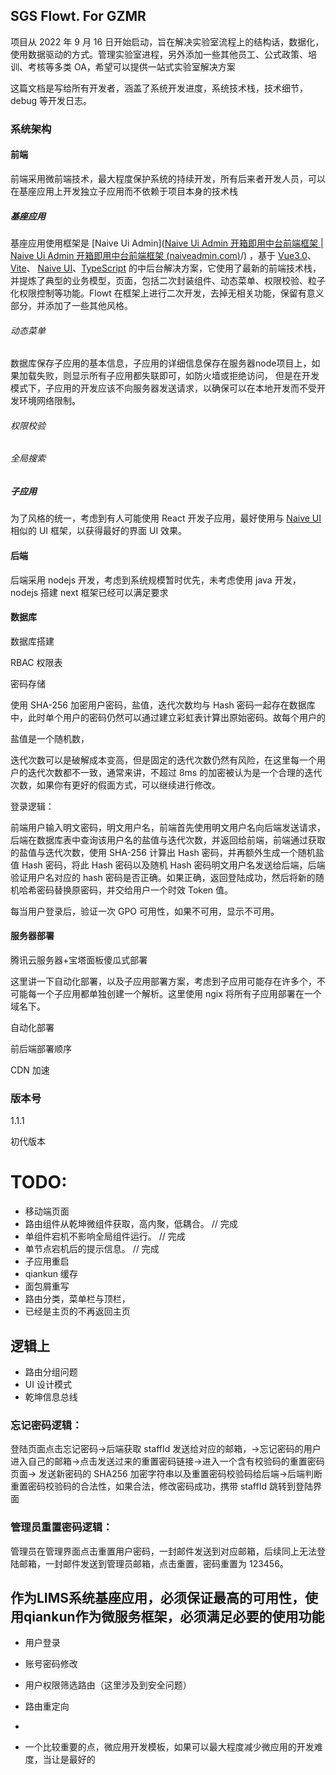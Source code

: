 ## SGS Flowt. For GZMR

项目从 2022 年 9 月 16 日开始启动，旨在解决实验室流程上的结构话，数据化，使用数据驱动的方式。管理实验室进程，另外添加一些其他员工、公式政策、培训、考核等多类 OA，希望可以提供一站式实验室解决方案

这篇文档是写给所有开发者，涵盖了系统开发进度，系统技术栈，技术细节，debug 等开发日志。

### 系统架构

#### 前端

前端采用微前端技术，最大程度保护系统的持续开发，所有后来者开发人员，可以在基座应用上开发独立子应用而不依赖于项目本身的技术栈

##### 基座应用

基座应用使用框架是 [Naive Ui Admin]([Naive Ui Admin 开箱即用中台前端框架 | Naive Ui Admin 开箱即用中台前端框架 (naiveadmin.com)](https://docs.naiveadmin.com/)/) ，基于 [Vue3.0](https://github.com/vuejs/vue-next)、[Vite](https://github.com/vitejs/vite)、 [Naive UI](https://www.naiveui.com/)、[TypeScript](https://www.typescriptlang.org/) 的中后台解决方案，它使用了最新的前端技术栈，并提炼了典型的业务模型，页面，包括二次封装组件、动态菜单、权限校验、粒子化权限控制等功能。Flowt 在框架上进行二次开发，去掉无相关功能，保留有意义部分，并添加了一些其他风格。

###### 动态菜单

数据库保存子应用的基本信息，子应用的详细信息保存在服务器node项目上，如果加载失败，则显示所有子应用都失联即可，如防火墙或拒绝访问，
但是在开发模式下，子应用的开发应该不向服务器发送请求，以确保可以在本地开发而不受开发环境网络限制。

###### 权限校验

###### 全局搜索

##### 子应用

为了风格的统一，考虑到有人可能使用 React 开发子应用，最好使用与 [Naive UI](https://www.naiveui.com/) 相似的 UI 框架，以获得最好的界面 UI 效果。

#### 后端

后端采用 nodejs 开发，考虑到系统规模暂时优先，未考虑使用 java 开发，nodejs 搭建 next 框架已经可以满足要求

#### 数据库

数据库搭建

RBAC 权限表

密码存储

使用 SHA-256 加密用户密码，盐值，迭代次数均与 Hash 密码一起存在数据库中，此时单个用户的密码仍然可以通过建立彩虹表计算出原始密码。故每个用户的

盐值是一个随机数，

迭代次数可以是破解成本变高，但是固定的迭代次数仍然有风险，在这里每一个用户的迭代次数都不一致，通常来讲，不超过 8ms 的加密被认为是一个合理的迭代次数，如果你有更好的假面方式，可以继续进行修改。

登录逻辑：

前端用户输入明文密码，明文用户名，前端首先使用明文用户名向后端发送请求，后端在数据库表中查询该用户名的盐值与迭代次数，并返回给前端，前端通过获取的盐值与迭代次数，使用 SHA-256 计算出 Hash 密码，并再额外生成一个随机盐值 Hash 密码，将此 Hash 密码以及随机 Hash 密码明文用户名发送给后端，后端验证用户名对应的 hash 密码是否正确。如果正确，返回登陆成功，然后将新的随机哈希密码替换原密码，并交给用户一个时效 Token 值。

每当用户登录后，验证一次 GPO 可用性，如果不可用，显示不可用。

#### 服务器部署

腾讯云服务器+宝塔面板傻瓜式部署

这里讲一下自动化部署，以及子应用部署方案，考虑到子应用可能存在许多个，不可能每一个子应用都单独创建一个解析。这里使用 ngix 将所有子应用部署在一个域名下。

自动化部署

前后端部署顺序

CDN 加速

### 版本号

1.1.1

初代版本

####

# TODO:

- 移动端页面
- 路由组件从乾坤微组件获取，高内聚，低耦合。 // 完成
- 单组件宕机不影响全局组件运行。 // 完成
- 单节点宕机后的提示信息。 // 完成
- 子应用重启
- qiankun 缓存
- 面包屑重写
- 路由分类，菜单栏与顶栏，
- 已经是主页的不再返回主页

## 逻辑上

- 路由分组问题
- UI 设计模式
- 乾坤信息总线

### 忘记密码逻辑：

登陆页面点击忘记密码->后端获取 staffId 发送给对应的邮箱，->忘记密码的用户进入自己的邮箱->点击发送过来的重置密码链接->进入一个含有校验码的重置密码页面-> 发送新密码的 SHA256 加密字符串以及重置密码校验码给后端->后端判断重置密码校验码的合法性，如果合法，修改密码成功，携带 staffId 跳转到登陆界面

### 管理员重置密码逻辑：

管理员在管理界面点击重置用户密码，一封邮件发送到对应邮箱，后续同上无法登陆邮箱，一封邮件发送到管理员邮箱，点击重置，密码重置为 123456。



## 作为LIMS系统基座应用，必须保证最高的可用性，使用qiankun作为微服务框架，必须满足必要的使用功能
- 用户登录
- 账号密码修改
- 用户权限筛选路由（这里涉及到安全问题）
- 路由重定向
-


- 一个比较重要的点，微应用开发模板，如果可以最大程度减少微应用的开发难度，当让是最好的